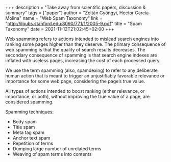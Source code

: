 +++
description = "Take away from scientific papers, discussion & summary"
tags = ["paper"]
author = "Zoltán Gyöngyi, Hector Garcia-Molina"
name = "Web Spam Taxonomy"
link = "http://ilpubs.stanford.edu:8090/771/1/2005-9.pdf"
title = "Spam Taxonomy"
date = 2021-11-12T21:02:45+02:00
+++

Web spamming refers to actions intended to mislead search engines into ranking some pages higher than they deserve.
The primary consequence of web spamming is that the quality of search results decreases.
The secondary consequence of spamming is that search engine indexes are inflated with useless pages, increasing the cost of each processed query.

We use the term spamming (also, spamdexing) to refer to any deliberate human action that is meant to
trigger an unjustifiably favorable relevance or importance for some web page, considering the page’s true value.

All types of actions intended to boost ranking (either relevance, or importance, or both), without improving the true value of a page, are considered spamming.

Spamming techniques:
- Body spam
- Title spam
- Meta tag spam
- Anchor text spam
- Repetition of terms
- Dumping large number of unrelated terms
- Weaving of spam terms into contents
